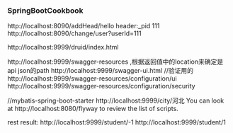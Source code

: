 ### SpringBootCookbook
http://localhost:8090/addHead/hello  header:_pid 111   
http://localhost:8090/change/user?userId=111

http://localhost:9999/druid/index.html

http://localhost:9999/swagger-resources ,根据返回值中的location来确定是api json的path
http://localhost:9999/swagger-ui.html
//验证用的
http://localhost:9999/swagger-resources/configuration/ui
http://localhost:9999/swagger-resources/configuration/security

//mybatis-spring-boot-starter
http://localhost:9999/city/河北
You can look at http://localhost:8080/flyway to review the list of scripts.

rest result:
http://localhost:9999/student/-1
http://localhost:9999/student/1

